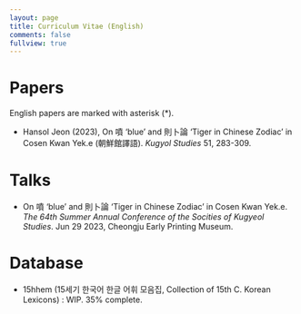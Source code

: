 ```yaml
---
layout: page
title: Curriculum Vitae (English)
comments: false
fullview: true
---
```

# Papers
English papers are marked with asterisk (\*).
- Hansol Jeon (2023), On 噴 ‘blue’ and 則卜論 ‘Tiger in Chinese Zodiac’ in Cosen Kwan Yek.e (朝鮮館譯語). *Kugyol Studies* 51, 283-309.

# Talks
- On 噴 ‘blue’ and 則卜論 ‘Tiger in Chinese Zodiac’ in Cosen Kwan Yek.e. *The 64th Summer Annual Conference of the Socities of Kugyeol Studies*. Jun 29 2023, Cheongju Early Printing Museum.

# Database
- 15hhem (15세기 한국어 한글 어휘 모음집, Collection of 15th C. Korean Lexicons) : WIP. 35% complete.